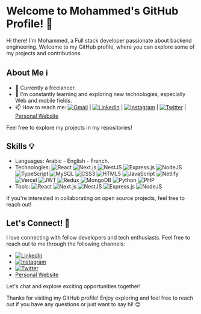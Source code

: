 # Welcome to Mohammed's GitHub Profile! 👋

Hi there! I'm Mohammed, a Full stack developer passionate about backend engineering. Welcome to my GitHub profile, where you can explore some of my projects and contributions.

## About Me ℹ️

- 💼 Currently a freelancer.
- 🌱 I'm constantly learning and exploring new technologies, especially Web and mobile fields.
- 📫 How to reach me: [![Gmail](https://img.shields.io/badge/Gmail-%23D14836.svg?style=flat&logo=gmail&logoColor=white)](meeq121@gmail.com) | [![LinkedIn](https://img.shields.io/badge/LinkedIn-%230077B5.svg?logo=linkedin&logoColor=white)](https://www.linkedin.com/in/mohammed-meddour-127144289/) | [![Instagram](https://img.shields.io/badge/Instagram-%23E4405F.svg?logo=Instagram&logoColor=white)](https://www.instagram.com/mohamed__beat/) | [![Twitter](https://img.shields.io/badge/Twitter-%231DA1F2.svg?logo=Twitter&logoColor=white)](https://twitter.com/MohamedBeat2) | [Personal Website](https://main--mmohammed-portfolio.netlify.app/)
   



Feel free to explore my projects in my repositories!

## Skills 💡

- Languages: Arabic - English - French.
- Technologies: ![React](https://img.shields.io/badge/react-%2320232a.svg?style=flat&logo=react&logoColor=%2361DAFB) ![Next.js](https://img.shields.io/badge/next.js-%23000000.svg?style=flat&logo=next-dot-js&logoColor=white) ![NestJS](https://img.shields.io/badge/nestjs-%23E0234E.svg?style=flat&logo=nestjs&logoColor=white) ![Express.js](https://img.shields.io/badge/express.js-%23404d59.svg?style=flat&logo=express&logoColor=%2361DAFB) ![NodeJS](https://img.shields.io/badge/node.js-6DA55F?style=flat&logo=node.js&logoColor=white) ![TypeScript](https://img.shields.io/badge/typescript-%23007ACC.svg?style=flat&logo=typescript&logoColor=white) ![MySQL](https://img.shields.io/badge/mysql-%2300f.svg?style=flat&logo=mysql&logoColor=white)  ![CSS3](https://img.shields.io/badge/css3-%231572B6.svg?style=flat&logo=css3&logoColor=white) ![HTML5](https://img.shields.io/badge/html5-%23E34F26.svg?style=flat&logo=html5&logoColor=white) ![JavaScript](https://img.shields.io/badge/javascript-%23323330.svg?style=flat&logo=javascript&logoColor=%23F7DF1E) ![Netlify](https://img.shields.io/badge/netlify-%23000000.svg?style=flat&logo=netlify&logoColor=#00C7B7) ![Vercel](https://img.shields.io/badge/vercel-%23000000.svg?style=flat&logo=vercel&logoColor=white)  ![JWT](https://img.shields.io/badge/JWT-black?style=flat&logo=JSON%20web%20tokens) ![Redux](https://img.shields.io/badge/redux-%23593d88.svg?style=flat&logo=redux&logoColor=white) ![MongoDB](https://img.shields.io/badge/MongoDB-%234ea94b.svg?style=flat&logo=mongodb&logoColor=white) ![Python](https://img.shields.io/badge/python-%2314354C.svg?style=flat&logo=python&logoColor=white) ![PHP](https://img.shields.io/badge/php-%23777BB4.svg?style=flat&logo=php&logoColor=white) 
- Tools: ![React](https://img.shields.io/badge/react-%2320232a.svg?style=flat&logo=react&logoColor=%2361DAFB) ![Next.js](https://img.shields.io/badge/next.js-%23000000.svg?style=flat&logo=next-dot-js&logoColor=white) ![NestJS](https://img.shields.io/badge/nestjs-%23E0234E.svg?style=flat&logo=nestjs&logoColor=white) ![Express.js](https://img.shields.io/badge/express.js-%23404d59.svg?style=flat&logo=express&logoColor=%2361DAFB) ![NodeJS](https://img.shields.io/badge/node.js-6DA55F?style=flat&logo=node.js&logoColor=white)


If you're interested in collaborating on open source projects, feel free to reach out!

## Let's Connect! 🤝

I love connecting with fellow developers and tech enthusiasts. Feel free to reach out to me through the following channels:

- [![LinkedIn](https://img.shields.io/badge/LinkedIn-%230077B5.svg?logo=linkedin&logoColor=white)](https://www.linkedin.com/in/mohammed-meddour-127144289/)
- [![Instagram](https://img.shields.io/badge/Instagram-%23E4405F.svg?logo=Instagram&logoColor=white)](https://www.instagram.com/mohamed__beat/)
- [![Twitter](https://img.shields.io/badge/Twitter-%231DA1F2.svg?logo=Twitter&logoColor=white)](https://twitter.com/MohamedBeat2)
- [Personal Website](https://main--mmohammed-portfolio.netlify.app/)

Let's chat and explore exciting opportunities together!

Thanks for visiting my GitHub profile! Enjoy exploring and feel free to reach out if you have any questions or just want to say hi! 😊
